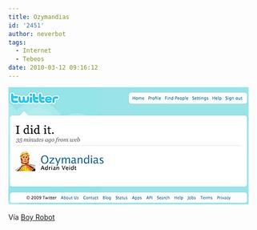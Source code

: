 ```yaml
---
title: Ozymandias
id: '2451'
author: neverbot
tags:
  - Internet
  - Tebeos
date: 2010-03-12 09:16:12
---
```


![201003120915.jpg](./ozymandias/201003120915.jpg)

Vía [Boy Robot](http://sharpless.tumblr.com/post/442423985/via-mattlovescomics)